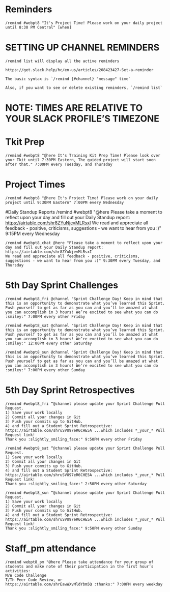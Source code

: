 # Reminders

    /remind #webpt8 "It's Project Time! Please work on your daily project until 8:30 PM Central" [when]

# SETTING UP CHANNEL REMINDERS


    /remind list will display all the active reminders

    https://get.slack.help/hc/en-us/articles/208423427-Set-a-reminder

    The basic syntax is `/remind {#channel} "message" time`

    Also, if you want to see or delete existing reminders, `/remind list`

# NOTE: TIMES ARE RELATIVE TO YOUR SLACK PROFILE’S TIMEZONE

# Tkit Prep
    /remind #webpt8 "@here It's Training Kit Prep Time! Please look over your Tkit until 7:30PM Eastern, The guided project will start soon after that." 7:00PM every Tuesday, and Thursday

# Project Times
    /remind #webpt8 "@here It's Project Time! Please work on your daily project until 9:30PM Eastern" 7:00PM every Wednesday 

#Daily Standup Reports
    /remind #webpt8 "@here Please take a moment to reflect upon your day and fill out your Daily Standup report:
    https://airtable.com/shr8ZYuNjevMLRsxI
    We read and appreciate all feedback - positive, criticisms, suggestions - we want to hear from you :)" 9:15PM every Wednesday

    /remind #webpt8_chat @here "Please take a moment to reflect upon your day and fill out your Daily Standup report:
    https://airtable.com/shr8ZYuNjevMLRsxI
    We read and appreciate all feedback - positive, criticisms, suggestions - we want to hear from you :)" 9:30PM every Tuesday, and Thursday

# 5th Day Sprint Challenges
    /remind #webpt8_fri @channel "Sprint Challenge Day! Keep in mind that this is an opportunity to demonstrate what you’ve learned this Sprint. Push yourself to get as far as you can and you’ll be amazed at what you can accomplish in 3 hours! We’re excited to see what you can do :smiley:" 7:00PM every other Friday

    /remind #webpt8_sat @channel "Sprint Challenge Day! Keep in mind that this is an opportunity to demonstrate what you’ve learned this Sprint. Push yourself to get as far as you can and you’ll be amazed at what you can accomplish in 3 hours! We’re excited to see what you can do :smiley:" 12:00PM every other Saturday

    /remind #webpt8_sun @channel "Sprint Challenge Day! Keep in mind that this is an opportunity to demonstrate what you’ve learned this Sprint. Push yourself to get as far as you can and you’ll be amazed at what you can accomplish in 3 hours! We’re excited to see what you can do :smiley:" 7:00PM every other Sunday

# 5th Day Sprint Retrospectives
    /remind #webpt8_fri “@channel please update your Sprint Challenge Pull Request.
    1) Save your work locally
    2) Commit all your changes in Git
    3) Push your commits up to GitHub.
    4) and fill out a Student Sprint Retrospective: https://airtable.com/shruSVU97eR6CHE5A ...which includes *_your_* Pull Request link!
    Thank you :slightly_smiling_face:" 9:50PM every other Friday

    /remind #webpt8_sat “@channel please update your Sprint Challenge Pull Request.
    1) Save your work locally
    2) Commit all your changes in Git
    3) Push your commits up to GitHub.
    4) and fill out a Student Sprint Retrospective: https://airtable.com/shruSVU97eR6CHE5A ...which includes *_your_* Pull Request link!
    Thank you :slightly_smiling_face:" 2:50PM every other Saturday

    /remind #webpt8_sun “@channel please update your Sprint Challenge Pull Request.
    1) Save your work locally
    2) Commit all your changes in Git
    3) Push your commits up to GitHub.
    4) and fill out a Student Sprint Retrospective: https://airtable.com/shruSVU97eR6CHE5A ...which includes *_your_* Pull Request link!
    Thank you :slightly_smiling_face:" 9:50PM every other Sunday

# Staff_pm attendance
    /remind webpt8_pm "@here Please take attendance for your group of students and make note of their participation in the first hour’s activities:
    M/W Code Challenge
    T/Th Peer Code Review, or
    https://airtable.com/shrEawWXvMldYbm5Q :thanks:" 7:00PM every weekday
